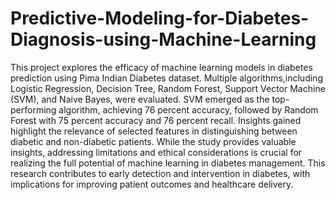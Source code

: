 # Predictive-Modeling-for-Diabetes-Diagnosis-using-Machine-Learning

This project explores the efficacy of machine learning models in diabetes prediction using Pima Indian Diabetes dataset. Multiple algorithms,including Logistic Regression, Decision Tree, Random Forest, Support Vector Machine (SVM), and Naive Bayes, were evaluated. SVM emerged as the top-performing algorithm, achieving 76 percent accuracy, followed by Random Forest with 75 percent accuracy and 76 percent recall. Insights gained highlight the relevance of selected features in distinguishing between diabetic and non-diabetic patients. While the study provides valuable insights, addressing limitations and ethical considerations is crucial for realizing the full potential of machine learning in diabetes management. This research contributes to early detection and intervention in diabetes, with implications for improving patient outcomes and healthcare delivery.
